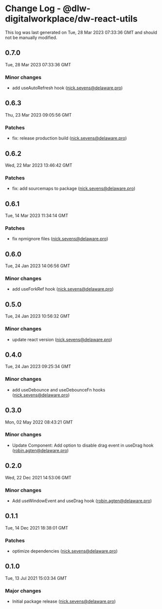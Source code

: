 # Change Log - @dlw-digitalworkplace/dw-react-utils

This log was last generated on Tue, 28 Mar 2023 07:33:36 GMT and should not be manually modified.

<!-- Start content -->

## 0.7.0

Tue, 28 Mar 2023 07:33:36 GMT

### Minor changes

- add useAutoRefresh hook (nick.sevens@delaware.pro)

## 0.6.3

Thu, 23 Mar 2023 09:05:56 GMT

### Patches

- fix: release production build (nick.sevens@delaware.pro)

## 0.6.2

Wed, 22 Mar 2023 13:46:42 GMT

### Patches

- fix: add sourcemaps to package (nick.sevens@delaware.pro)

## 0.6.1

Tue, 14 Mar 2023 11:34:14 GMT

### Patches

- fix npmignore files (nick.sevens@delaware.pro)

## 0.6.0

Tue, 24 Jan 2023 14:06:56 GMT

### Minor changes

- add useForkRef hook (nick.sevens@delaware.pro)

## 0.5.0

Tue, 24 Jan 2023 10:56:32 GMT

### Minor changes

- update react version (nick.sevens@delaware.pro)

## 0.4.0

Tue, 24 Jan 2023 09:25:34 GMT

### Minor changes

- add useDebounce and useDebounceFn hooks (nick.sevens@delaware.pro)

## 0.3.0

Mon, 02 May 2022 08:43:21 GMT

### Minor changes

- Update Component: Add option to disable drag event in useDrag hook (robin.agten@delaware.pro)

## 0.2.0

Wed, 22 Dec 2021 14:53:06 GMT

### Minor changes

- Add useWindowEvent and useDrag hook (robin.agten@delaware.pro)

## 0.1.1

Tue, 14 Dec 2021 18:38:01 GMT

### Patches

- optimize dependencies (nick.sevens@delaware.pro)

## 0.1.0

Tue, 13 Jul 2021 15:03:34 GMT

### Major changes

- Initial package release (nick.sevens@delaware.pro)
